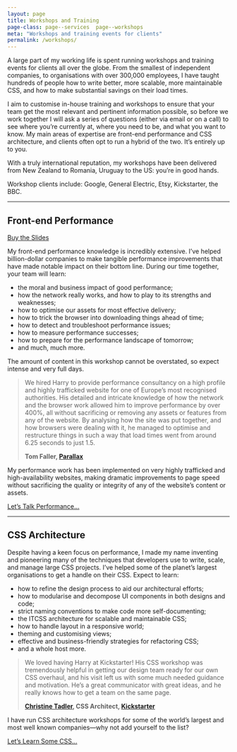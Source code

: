 ```yaml
---
layout: page
title: Workshops and Training
page-class: page--services  page--workshops
meta: "Workshops and training events for clients"
permalink: /workshops/
---
```


A large part of my working life is spent running workshops and training events
for clients all over the globe. From the smallest of independent companies, to
organisations with over 300,000 employees, I have taught hundreds of people how
to write better, more scalable, more maintainable CSS, and how to make
substantial savings on their load times.

I aim to customise in-house training and workshops to ensure that your team get
the most relevant and pertinent information possible, so before we work together
I will ask a series of questions (either via email or on a call) to see where
you’re currently at, where you need to be, and what you want to know. My main
areas of expertise are front-end performance and CSS architecture, and clients
often opt to run a hybrid of the two. It’s entirely up to you.

With a truly international reputation, my workshops have been delivered from New
Zealand to Romania, Uruguay to the US: you’re in good hands.

Workshop clients include: Google, General Electric, Etsy, Kickstarter, the BBC.

- - -

## Front-end Performance

<a href="https://gum.co/perfmatters" class="gumroad-button">Buy the Slides</a>

My front-end performance knowledge is incredibly extensive. I’ve helped
billion-dollar companies to make tangible performance improvements that have
made notable impact on their bottom line. During our time together, your team
will learn:

* the moral and business impact of good performance;
* how the network really works, and how to play to its strengths and weaknesses;
* how to optimise our assets for most effective delivery;
* how to trick the browser into downloading things ahead of time;
* how to detect and troubleshoot performance issues;
* how to measure performance successes;
* how to prepare for the performance landscape of tomorrow;
* and much, much more.

The amount of content in this workshop cannot be overstated, so expect intense
and very full days.

<blockquote class="pull-quote" id="quote:parallax">
  <p>We hired Harry to provide performance consultancy on a high
  profile and highly trafficked website for one of Europe’s most recognised
  authorities. His detailed and intricate knowledge of how the network and the
  browser work allowed him to improve performance by over 400%, all without
  sacrificing or removing any assets or features from any of the website. By
  analysing how the site was put together, and how browsers were dealing with
  it, he managed to optimise and restructure things in such a way that load
  times went from around 6.25 seconds to just 1.5.</p>
  <b class="source  pull-quote__source">Tom Faller, <a href="http://parall.ax/">Parallax</a></b>
</blockquote>

My performance work has been implemented on very highly trafficked and
high-availability websites, making dramatic improvements to page speed without
sacrificing the quality or integrity of any of the website’s content or assets.



<a href="mailto:csswizardry@gmail.com?subject=Performance%20Workshop" class="btn  btn--full">Let’s Talk Performance…</a>

- - -

## CSS Architecture

Despite having a keen focus on performance, I made my name inventing and
pioneering many of the techniques that developers use to write, scale, and
manage large CSS projects. I’ve helped some of the planet’s largest
organisations to get a handle on their CSS. Expect to learn:

* how to refine the design process to aid our architectural efforts;
* how to modularise and decompose UI components in both designs and code;
* strict naming conventions to make code more self-documenting;
* the ITCSS architecture for scalable and maintainable CSS;
* how to handle layout in a responsive world;
* theming and customising views;
* effective and business-friendly strategies for refactoring CSS;
* and a whole host more.

<blockquote class="pull-quote" id="quote:christine-tadler">
  <p>We loved having Harry at Kickstarter! His CSS workshop was tremendously
  helpful in getting our design team ready for our own CSS overhaul, and his
  visit left us with some much needed guidance and motivation. He’s a great
  communicator with great ideas, and he really knows how to get a team on the
  same page.</p>
  <b class="source  pull-quote__source"><a href="https://twitter.com/tadler">Christine Tadler</a>,
  CSS Architect, <a href="https://www.kickstarter.com/">Kickstarter</a></b>
</blockquote>

I have run CSS architecture workshops for some of the world’s largest and most
well known companies—why not add yourself to the list?

<a href="mailto:csswizardry@gmail.com?subject=CSS%20Architecture%20Workshop" class="btn  btn--full">Let’s Learn Some CSS…</a>
